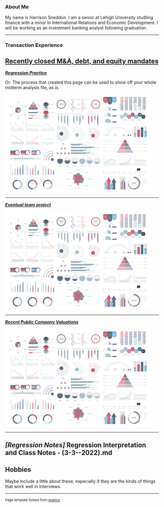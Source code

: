### About Me

My name is Harrison Sneddon. I am a senior at Lehigh University studting finance with a minor in International Relations and Economic Development. I will be working as an investment banking analyst following graduation. 

---

### Transaction Experience

 **[Recently closed M&A, debt, and equity mandates](Transaction)**
---

_**[Regression Practice](Regression_practice)**_

Or: The process that created this page can be used to show off your whole midterm analysis file, as is.

<img src="images/dummy_thumbnail.jpg?raw=true"/>

---

_**[Eventual team project](https://donbowen.github.io/teamproject/)**_

<img src="images/dummy_thumbnail.jpg?raw=true"/>

---

_**[Recent Public Company Valuations](/pdf/sample_presentation.pdf)**_

<img src="images/dummy_thumbnail.jpg?raw=true"/>

---
_**[Regression Notes]**_
Regression Interpretation and Class Notes - (3-3--2022).md
---

## Hobbies

Maybe include a little about these, especially if they are the kinds of things that work well in interviews.

---
<p style="font-size:11px">Page template forked from <a href="https://github.com/evanca/quick-portfolio">evanca</a></p>
<!-- Remove above link if you don't want to attibute -->
